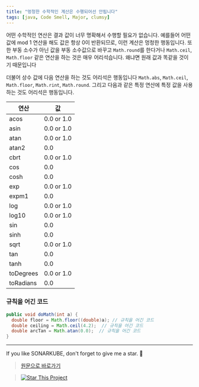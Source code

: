 ```yaml
---
title: "멍청한 수학적인 계산은 수행되어선 안됩니다"
tags: [java, Code Smell, Major, clumsy]
---
```


어떤 수학적인 연산은 결과 값이 너무 명확해서 수행할 필요가 없습니다.
예를들어 어떤 값에 mod 1 연산을 해도 값은 항상 0이 반환되므로, 이런 계산은 멍청한 행동입니다.
또한 부동 소수가 아닌 값을 부동 소수값으로 바꾸고 `Math.round`를 한다거나 `Math.ceil`, `Math.floor` 같은 연산을 하는 것은 매우 어리석습니다.
왜냐면 원래 값과 똑같을 것이기 때문입니다

더불어 상수 값에 다음 연산을 하는 것도 어리석은 행동입니다 `Math.abs`, `Math.ceil`, `Math.floor`, `Math.rint`, `Math.round`.
그리고 다음과 같은 특정 연산에 특정 값을 사용하는 것도 어리석은 행동입니다.

| 연산      | 값         |
| --------- | ---------- |
| acos      | 0.0 or 1.0 |
| asin      | 0.0 or 1.0 |
| atan      | 0.0 or 1.0 |
| atan2     | 0.0        |
| cbrt      | 0.0 or 1.0 |
| cos       | 0.0        |
| cosh      | 0.0        |
| exp       | 0.0 or 1.0 |
| expm1     | 0.0        |
| log       | 0.0 or 1.0 |
| log10     | 0.0 or 1.0 |
| sin       | 0.0        |
| sinh      | 0.0        |
| sqrt      | 0.0 or 1.0 |
| tan       | 0.0        |
| tanh      | 0.0        |
| toDegrees | 0.0 or 1.0 |
| toRadians | 0.0        |

### 규칙을 어긴 코드

```java
public void doMath(int a) {
  double floor = Math.floor((double)a); // 규칙을 어긴 코드
  double ceiling = Math.ceil(4.2);  // 규칙을 어긴 코드
  double arcTan = Math.atan(0.0);  // 규칙을 어긴 코드
}
```

---

If you like SONARKUBE, don't forget to give me a star. :star2:

> [원문으로 바로가기](https://rules.sonarsource.com/java/tag/clumsy/RSPEC-2185)

> [![Star This Project](https://img.shields.io/github/stars/kantabile/sonarkube.svg?label=Stars&style=social)](https://github.com/kantabile/sonarkube)
